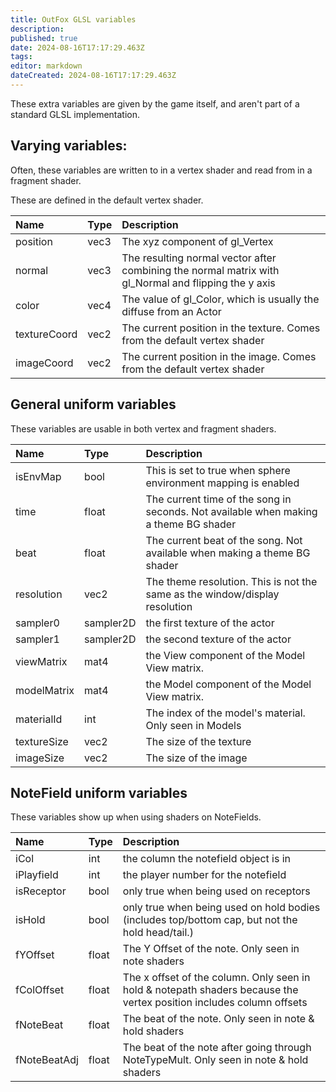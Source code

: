 ```yaml
---
title: OutFox GLSL variables
description: 
published: true
date: 2024-08-16T17:17:29.463Z
tags: 
editor: markdown
dateCreated: 2024-08-16T17:17:29.463Z
---
```


These extra variables are given by the game itself, and aren't part of a standard GLSL implementation.

## Varying variables:
Often, these variables are written to in a vertex shader and read from in a fragment shader.

These are defined in the default vertex shader.

Name | Type | Description |
:------------ | :------ | :---------- |
position | vec3 | The xyz component of gl_Vertex
normal | vec3 | The resulting normal vector after combining the normal matrix with gl_Normal and flipping the y axis
color | vec4 | The value of gl_Color, which is usually the diffuse from an Actor
textureCoord | vec2 | The current position in the texture. Comes from the default vertex shader
imageCoord | vec2 | The current position in the image. Comes from the default vertex shader

## General uniform variables
These variables are usable in both vertex and fragment shaders.

Name | Type | Description |
:------------ | :------ | :---------- |
isEnvMap | bool | This is set to true when sphere environment mapping is enabled
time | float | The current time of the song in seconds. Not available when making a theme BG shader
beat | float | The current beat of the song. Not available when making a theme BG shader
resolution | vec2 | The theme resolution. This is not the same as the window/display resolution
sampler0 | sampler2D | the first texture of the actor
sampler1 | sampler2D | the second texture of the actor
viewMatrix | mat4 | the View component of the Model View matrix.
modelMatrix | mat4 | the Model component of the Model View matrix.
materialId | int | The index of the model's material. Only seen in Models
textureSize | vec2 | The size of the texture
imageSize | vec2 | The size of the image

## NoteField uniform variables
These variables show up when using shaders on NoteFields.

Name | Type | Description |
:------------ | :------ | :---------- |
iCol | int | the column the notefield object is in
iPlayfield | int | the player number for the notefield
isReceptor | bool | only true when being used on receptors
isHold | bool | only true when being used on hold bodies (includes top/bottom cap, but not the hold head/tail.)
fYOffset | float | The Y Offset of the note. Only seen in note shaders
fColOffset | float | The x offset of the column. Only seen in hold & notepath shaders because the vertex position includes column offsets
fNoteBeat | float | The beat of the note. Only seen in note & hold shaders
fNoteBeatAdj | float | The beat of the note after going through NoteTypeMult. Only seen in note & hold shaders